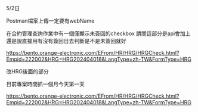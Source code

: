 5/2日

Postman檔案上傳一定要有webName

在合約管理查詢作業中有一個僅顯示未簽回的checkbox 請問這部分是api會加上還是說直接用有沒有簽回日去判斷是不是未簽回就好


https://bento.orange-electronic.com/EFrom/HR/HRG/HRGCheck.html?Empid=222002&HRG=HRG202404018&LangType=zh-TW&FormType=HRG

改HRG後面的部分

目前專案時間抓一個月今天第一天


https://bento.orange-electronic.com/EFrom/HR/HRG/HRGCheck.html?Empid=222002&HRG=HRG202404018&LangType=zh-TW&FormType=HRG